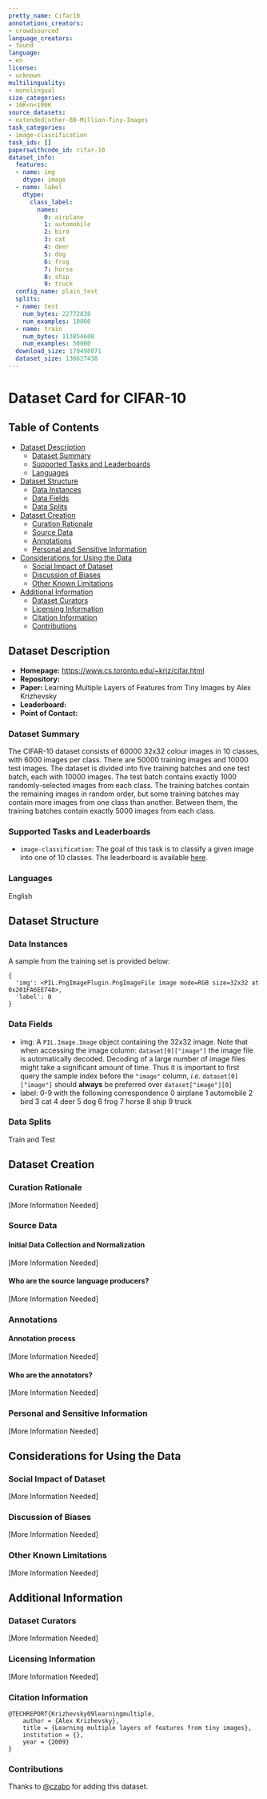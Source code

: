 ```yaml
---
pretty_name: Cifar10
annotations_creators:
- crowdsourced
language_creators:
- found
language:
- en
license:
- unknown
multilinguality:
- monolingual
size_categories:
- 10K<n<100K
source_datasets:
- extended|other-80-Million-Tiny-Images
task_categories:
- image-classification
task_ids: []
paperswithcode_id: cifar-10
dataset_info:
  features:
  - name: img
    dtype: image
  - name: label
    dtype:
      class_label:
        names:
          0: airplane
          1: automobile
          2: bird
          3: cat
          4: deer
          5: dog
          6: frog
          7: horse
          8: ship
          9: truck
  config_name: plain_text
  splits:
  - name: test
    num_bytes: 22772838
    num_examples: 10000
  - name: train
    num_bytes: 113854600
    num_examples: 50000
  download_size: 170498071
  dataset_size: 136627438
---
```


# Dataset Card for CIFAR-10

## Table of Contents
- [Dataset Description](#dataset-description)
  - [Dataset Summary](#dataset-summary)
  - [Supported Tasks and Leaderboards](#supported-tasks-and-leaderboards)
  - [Languages](#languages)
- [Dataset Structure](#dataset-structure)
  - [Data Instances](#data-instances)
  - [Data Fields](#data-fields)
  - [Data Splits](#data-splits)
- [Dataset Creation](#dataset-creation)
  - [Curation Rationale](#curation-rationale)
  - [Source Data](#source-data)
  - [Annotations](#annotations)
  - [Personal and Sensitive Information](#personal-and-sensitive-information)
- [Considerations for Using the Data](#considerations-for-using-the-data)
  - [Social Impact of Dataset](#social-impact-of-dataset)
  - [Discussion of Biases](#discussion-of-biases)
  - [Other Known Limitations](#other-known-limitations)
- [Additional Information](#additional-information)
  - [Dataset Curators](#dataset-curators)
  - [Licensing Information](#licensing-information)
  - [Citation Information](#citation-information)
  - [Contributions](#contributions)

## Dataset Description

- **Homepage:** https://www.cs.toronto.edu/~kriz/cifar.html
- **Repository:** 
- **Paper:** Learning Multiple Layers of Features from Tiny Images by Alex Krizhevsky
- **Leaderboard:**
- **Point of Contact:**

### Dataset Summary

The CIFAR-10 dataset consists of 60000 32x32 colour images in 10 classes, with 6000 images per class. There are 50000 training images and 10000 test images.
The dataset is divided into five training batches and one test batch, each with 10000 images. The test batch contains exactly 1000 randomly-selected images from each class. The training batches contain the remaining images in random order, but some training batches may contain more images from one class than another. Between them, the training batches contain exactly 5000 images from each class.

### Supported Tasks and Leaderboards

- `image-classification`: The goal of this task is to classify a given image into one of 10 classes. The leaderboard is available [here](https://paperswithcode.com/sota/image-classification-on-cifar-10).

### Languages

English

## Dataset Structure

### Data Instances

A sample from the training set is provided below:

```
{
  'img': <PIL.PngImagePlugin.PngImageFile image mode=RGB size=32x32 at 0x201FA6EE748>,
  'label': 0
}
```

### Data Fields

- img: A `PIL.Image.Image` object containing the 32x32 image. Note that when accessing the image column: `dataset[0]["image"]` the image file is automatically decoded. Decoding of a large number of image files might take a significant amount of time. Thus it is important to first query the sample index before the `"image"` column, *i.e.* `dataset[0]["image"]` should **always** be preferred over `dataset["image"][0]`
- label: 0-9 with the following correspondence
         0 airplane
         1 automobile
         2 bird
         3 cat
         4 deer
         5 dog
         6 frog
         7 horse
         8 ship
         9 truck

### Data Splits

Train and Test

## Dataset Creation

### Curation Rationale

[More Information Needed]

### Source Data

#### Initial Data Collection and Normalization

[More Information Needed]

#### Who are the source language producers?

[More Information Needed]

### Annotations

#### Annotation process

[More Information Needed]

#### Who are the annotators?

[More Information Needed]

### Personal and Sensitive Information

[More Information Needed]

## Considerations for Using the Data

### Social Impact of Dataset

[More Information Needed]

### Discussion of Biases

[More Information Needed]

### Other Known Limitations

[More Information Needed]

## Additional Information

### Dataset Curators

[More Information Needed]

### Licensing Information

[More Information Needed]

### Citation Information

```
@TECHREPORT{Krizhevsky09learningmultiple,
    author = {Alex Krizhevsky},
    title = {Learning multiple layers of features from tiny images},
    institution = {},
    year = {2009}
}
```

### Contributions

Thanks to [@czabo](https://github.com/czabo) for adding this dataset.